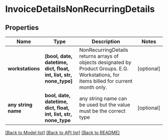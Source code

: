 # InvoiceDetailsNonRecurringDetails


## Properties
Name | Type | Description | Notes
------------ | ------------- | ------------- | -------------
**workstations** | **[bool, date, datetime, dict, float, int, list, str, none_type]** | NonRecurringDetails returns arrays of objects designated by Product Groups. E.G. Workstations, for items billed for current month only. | [optional] 
**any string name** | **bool, date, datetime, dict, float, int, list, str, none_type** | any string name can be used but the value must be the correct type | [optional]

[[Back to Model list]](../README.md#documentation-for-models) [[Back to API list]](../README.md#documentation-for-api-endpoints) [[Back to README]](../README.md)


